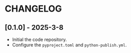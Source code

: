 # CHANGELOG

## [0.1.0] - 2025-3-8

- Initial the code repository.
- Configure the `pyproject.toml` and `python-publish.yml`.

